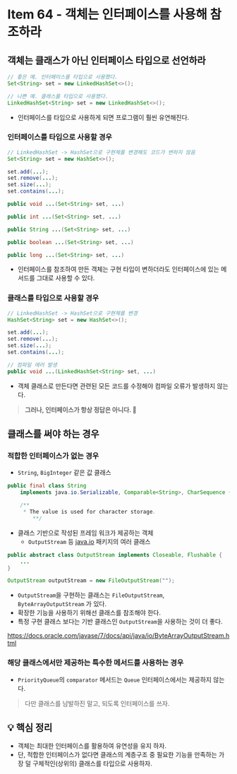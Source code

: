# Item 64 - 객체는 인터페이스를 사용해 참조하라

## **객체는 클래스가 아닌 인터페이스 타입으로 선언하라**

```java
// 좋은 예. 인터페이스를 타입으로 사용했다.
Set<String> set = new LinkedHashSet<>();

// 나쁜 예. 클래스를 타입으로 사용했다.
LinkedHashSet<String> set = new LinkedHashSet<>();
```

- 인터페이스를 타입으로 사용하게 되면 프로그램이 훨씬 유연해진다.

### **인터페이스를 타입으로 사용할 경우**

```java
// LinkedHashSet -> HashSet으로 구현체를 변경해도 코드가 변하지 않음
Set<String> set = new HashSet<>();

set.add(...);
set.remove(...);
set.size(...);
set.contains(...);

public void ...(Set<String> set, ...)

public int ...(Set<String> set, ...)

public String ...(Set<String> set, ...)

public boolean ...(Set<String> set, ...)

public long ...(Set<String> set, ...)
```

- 인터페이스를 참조하여 만든 객체는 구현 타입이 변하더라도 인터페이스에 있는 메서드를 그대로 사용할 수 있다.

### **클래스를 타입으로 사용할 경우**

```java
// LinkedHashSet -> HashSet으로 구현체를 변경
HashSet<String> set = new HashSet<>();

set.add(...);
set.remove(...);
set.size(...);
set.contains(...);

// 컴파일 에러 발생
public void ...(LinkedHashSet<String> set, ...)
```

- 객체 클래스로 만든다면 관련된 모든 코드를 수정해야 컴파일 오류가 발생하지 않는다.

> **그러나, 인터페이스가 항상 정답은 아니다. 🙅**
>

## **클래스를 써야 하는 경우**

### **적합한 인터페이스가 없는 경우**

- `String`, `BigInteger` 같은 값 클래스

```java
public final class String
    implements java.io.Serializable, Comparable<String>, CharSequence {

    /**
     * The value is used for character storage.
		**/
```

- 클래스 기반으로 작성된 프레임 워크가 제공하는 객체
  - `OutputStream` 등 [java.io](http://java.io/) 패키지의 여러 클래스

```java
public abstract class OutputStream implements Closeable, Flushable {
    ...
}

OutputStream outputStream = new FileOutputStream("");
```

- `OutputStream`을 구현하는 클래스는 `FileOutputStream`, `ByteArrayOutputStream` 가 있다.
- 확장한 기능을 사용하기 위해선 클래스를 참조해야 한다.
- 특정 구현 클래스 보다는 기반 클래스인 `OutputStream`을 사용하는 것이 더 좋다.

https://docs.oracle.com/javase/7/docs/api/java/io/ByteArrayOutputStream.html

### **해당 클래스에서만 제공하는 특수한 메서드를 사용하는 경우**

- `PriorityQueue`의 `comparator` 메서드는 `Queue` 인터페이스에서는 제공하지 않는다.

> 다만 클래스를 남발하진 말고, 되도록 인터페이스를 쓰자.


## **💡 핵심 정리**
- 객체는 최대한 인터페이스를 활용하여 유연성을 유지 하자.
- 단, 적합한 인터페이스가 없다면 클래스의 계층구조 중 필요한 기능을 만족하는 가장 덜 구체적인(상위의) 클래스를 타입으로 사용하자.
